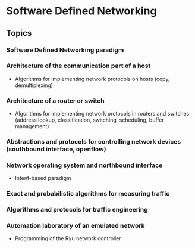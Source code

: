 # Software Defined Networking

## Topics

### Software Defined Networking paradigm
### Architecture of the communication part of a host
- Algorithms for implementing network protocols on hosts (copy, demultiplexing)
### Architecture of a router or switch
- Algorithms for implementing network protocols in routers and switches (address lookup, classification, switching, scheduling, buffer management)
### Abstractions and protocols for controlling network devices (southbound interface, openflow)
### Network operating system and northbound interface
- Intent-based paradigm
### Exact and probabilistic algorithms for measuring traffic
### Algorithms and protocols for traffic engineering
### Automation laboratory of an emulated network
- Programming of the Ryu network controller
